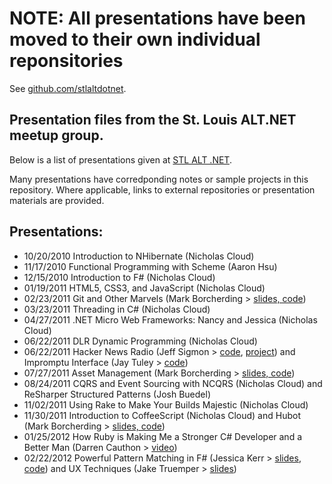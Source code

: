 # NOTE: All presentations have been moved to their own individual reponsitories

See [github.com/stlaltdotnet](https://github.com/stlaltdotnet).

## Presentation files from the St. Louis ALT.NET meetup group.

Below is a list of presentations given at [STL ALT .NET](http://www.meetup.com/stlaltdotnet).

Many presentations have corredponding notes or sample projects in this repository.  Where applicable, links to external repositories or presentation materials are provided.

## Presentations:

- 10/20/2010 Introduction to NHibernate (Nicholas Cloud)
- 11/17/2010 Functional Programming with Scheme (Aaron Hsu)
- 12/15/2010 Introduction to F# (Nicholas Cloud)
- 01/19/2011 HTML5, CSS3, and JavaScript (Nicholas Cloud)
- 02/23/2011 Git and Other Marvels (Mark Borcherding > [slides, code](https://github.com/MarkBorcherding/altnet-stl-git-presentation))
- 03/23/2011 Threading in C# (Nicholas Cloud)
- 04/27/2011 .NET Micro Web Frameworks: Nancy and Jessica (Nicholas Cloud)
- 06/22/2011 DLR Dynamic Programming (Nicholas Cloud)
- 06/22/2011 Hacker News Radio (Jeff Sigmon > [code](https://github.com/jeffsigmon/hackernewsradio), [project](http://hackernewsradio.com/)) and Impromptu Interface (Jay Tuley > [code](http://code.google.com/p/impromptu-interface/))
- 07/27/2011 Asset Management (Mark Borcherding > [slides, code](https://github.com/MarkBorcherding/altnet-stl-assets-presentation))
- 08/24/2011 CQRS and Event Sourcing with NCQRS (Nicholas Cloud) and ReSharper Structured Patterns (Josh Buedel)
- 11/02/2011 Using Rake to Make Your Builds Majestic (Nicholas Cloud)
- 11/30/2011 Introduction to CoffeeScript (Nicholas Cloud) and Hubot (Mark Borcherding > [slides, code](https://github.com/MarkBorcherding/altnet-stl-hubot-presentation))
- 01/25/2012 How Ruby is Making Me a Stronger C# Developer and a Better Man (Darren Cauthon > [video](http://vimeo.com/25755615))
- 02/22/2012 Powerful Pattern Matching in F# (Jessica Kerr > [slides](http://prezi.com/eyeopqpkcw5s/powerful-pattern-matching-in-f/), [code](https://github.com/jessitron/FSharpPatternMatchingExamples)) and UX Techniques (Jake Truemper > [slides](http://www.slideshare.net/jtruemper/ux-techniques-11978384))
